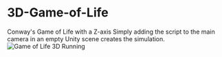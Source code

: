 # 3D-Game-of-Life
Conway's Game of Life with a Z-axis
Simply adding the script to the main camera in an empty  Unity scene creates the simulation.
![Game of Life 3D Running](https://i.imgur.com/nNAu7aj.gif)
